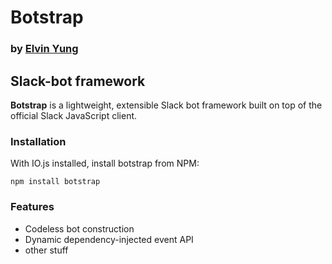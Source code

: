 # Botstrap
### by [Elvin Yung](https://github.com/elvinyung)
## Slack-bot framework

**Botstrap** is a lightweight, extensible Slack bot framework built on top of the official Slack JavaScript client.

### Installation
With IO.js installed, install botstrap from NPM:

```
npm install botstrap
```

### Features
* Codeless bot construction
* Dynamic dependency-injected event API
* other stuff
